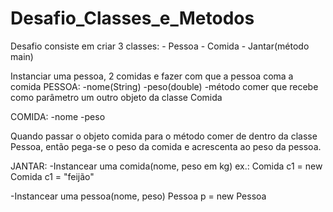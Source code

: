 # Desafio_Classes_e_Metodos

Desafio consiste em criar 3 classes: - Pessoa
                                     - Comida
                                     - Jantar(método main)
                                     

Instanciar uma pessoa, 2 comidas e fazer com que a pessoa coma a comida
PESSOA:
-nome(String)
-peso(double)
-método comer que recebe como parâmetro um outro objeto da classe Comida

COMIDA:
-nome
-peso

Quando passar o objeto comida para o método comer de dentro da classe Pessoa, então pega-se o peso da comida e acrescenta ao peso da pessoa.

JANTAR:
-Instancear uma comida(nome, peso em kg)
ex.: Comida c1 = new Comida
     c1 = "feijão"
     
-Instancear uma pessoa(nome, peso)
Pessoa p = new Pessoa
